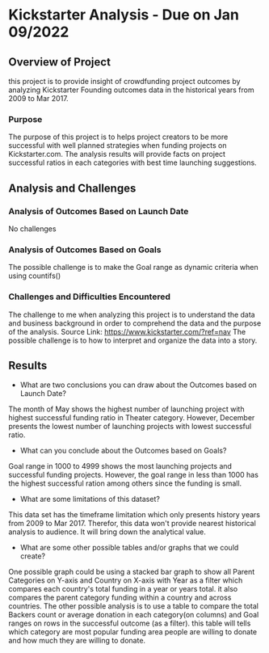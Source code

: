 # Kickstarter Analysis - Due on Jan 09/2022

## Overview of Project
this project is to provide insight of crowdfunding project outcomes by analyzing Kickstarter Founding outcomes data in the historical years from 2009 to Mar 2017. 

### Purpose
The purpose of this project is to helps project creators to be more successful with well planned strategies when funding projects on Kickstarter.com. 
The analysis results will provide facts on project successful ratios in each categories with best time launching suggestions.

## Analysis and Challenges

### Analysis of Outcomes Based on Launch Date
No challenges

### Analysis of Outcomes Based on Goals
The possible challenge is to make the Goal range as dynamic criteria when using countifs()

### Challenges and Difficulties Encountered

The challenge to me when analyzing this project is to understand the data and business background in order to comprehend the data and the purpose of the analysis.
Source Link: https://www.kickstarter.com/?ref=nav
The possible challenge is to how to interpret and organize the data into a story.


## Results

- What are two conclusions you can draw about the Outcomes based on Launch Date?

The month of May shows the highest number of launching project with highest successful funding ratio in Theater category. However, December presents the lowest number of launching projects with lowest successful ratio.

- What can you conclude about the Outcomes based on Goals?

Goal range in 1000 to 4999 shows the most launching projects and successful funding projects. However, the goal range in less than 1000 has the highest successful ration among others since the funding is small.

- What are some limitations of this dataset?

This data set has the timeframe limitation which only presents history years from 2009 to Mar 2017. Therefor, this data won't provide nearest historical analysis to audience. It will bring down the analytical value. 

- What are some other possible tables and/or graphs that we could create?

One possible graph could be using a stacked bar graph to show all Parent Categories on Y-axis and Country on X-axis with Year as a filter which compares each country's total funding in a year or years total. it also compares the parent category funding within a country and across countries.
The other possible analysis is to use a table to compare the total Backers count or average donation in each category(on columns) and Goal ranges on rows in the successful outcome (as a filter). this table will tells which category are most popular funding area people are willing to donate and how much they are willing to donate.
